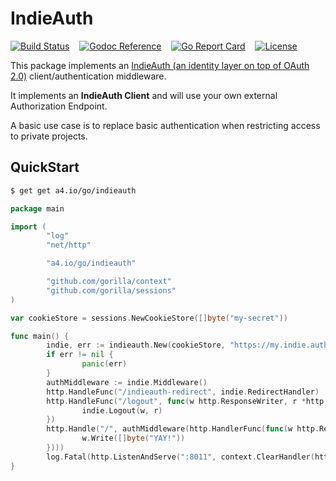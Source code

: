 # IndieAuth

[![Build Status](https://travis-ci.org/tsileo/indieauth.svg?branch=master)](https://travis-ci.org/tsileo/indieauth)
&nbsp; &nbsp;[![Godoc Reference](https://godoc.org/a4.io/go/indieauth?status.svg)](https://godoc.org/a4.io/go/indieauth)
&nbsp; &nbsp;[![Go Report Card](https://goreportcard.com/badge/a4.io/go/indieauth)](https://goreportcard.com/report/a4.io/go/indieauth)
&nbsp; &nbsp;[![License](http://img.shields.io/badge/license-MIT-red.svg?style=flat)](https://raw.githubusercontent.com/tsileo/indieauth/master/LICENSE)

This package implements an [IndieAuth (an identity layer on top of OAuth 2.0)](https://www.w3.org/TR/indieauth/) client/authentication middleware.

It implements an **IndieAuth Client** and will use your own external Authorization Endpoint.

A basic use case is to replace basic authentication when restricting access to private projects.

## QuickStart

```bash
$ get get a4.io/go/indieauth
```

```go
package main

import (
        "log"
        "net/http"

        "a4.io/go/indieauth"

        "github.com/gorilla/context"
        "github.com/gorilla/sessions"
)

var cookieStore = sessions.NewCookieStore([]byte("my-secret"))

func main() {
        indie, err := indieauth.New(cookieStore, "https://my.indie.auth.domain", "https://my.app.id")
        if err != nil {
                panic(err)
        }
        authMiddleware := indie.Middleware()
        http.HandleFunc("/indieauth-redirect", indie.RedirectHandler)
        http.HandleFunc("/logout", func(w http.ResponseWriter, r *http.Request) {
                indie.Logout(w, r)
        })
        http.Handle("/", authMiddleware(http.HandlerFunc(func(w http.ResponseWriter, r *http.Request) {
                w.Write([]byte("YAY!"))
        })))
        log.Fatal(http.ListenAndServe(":8011", context.ClearHandler(http.DefaultServeMux)))
}
```
